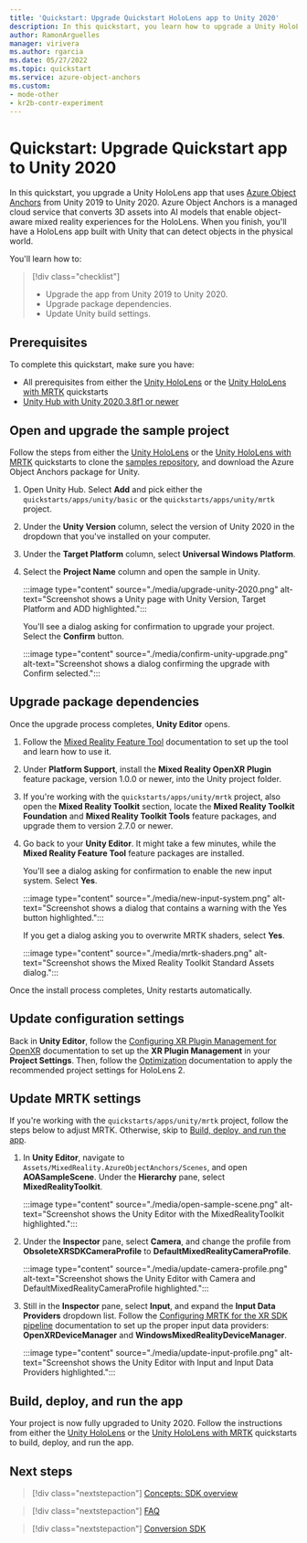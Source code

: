 ```yaml
---
title: 'Quickstart: Upgrade Quickstart HoloLens app to Unity 2020'
description: In this quickstart, you learn how to upgrade a Unity HoloLens app that uses Azure Object Anchors from Unity 2019 to Unity 2020.
author: RamonArguelles
manager: virivera
ms.author: rgarcia
ms.date: 05/27/2022
ms.topic: quickstart
ms.service: azure-object-anchors
ms.custom:
- mode-other
- kr2b-contr-experiment
---
```


# Quickstart: Upgrade Quickstart app to Unity 2020

In this quickstart, you upgrade a Unity HoloLens app that uses [Azure Object Anchors](../overview.md) from Unity 2019 to Unity 2020. Azure Object Anchors is a managed cloud service that converts 3D assets into AI models that enable object-aware mixed reality experiences for the HoloLens. When you finish, you'll have a HoloLens app built with Unity that can detect objects in the physical world.

You'll learn how to:

> [!div class="checklist"]
> * Upgrade the app from Unity 2019 to Unity 2020.
> * Upgrade package dependencies.
> * Update Unity build settings.

## Prerequisites

To complete this quickstart, make sure you have:

* All prerequisites from either the [Unity HoloLens](get-started-unity-hololens.md) or the [Unity HoloLens with MRTK](get-started-unity-hololens-mrtk.md) quickstarts
* <a href="https://unity3d.com/get-unity/download" target="_blank">Unity Hub with Unity 2020.3.8f1 or newer</a>

## Open and upgrade the sample project

Follow the steps from either the [Unity HoloLens](get-started-unity-hololens.md) or the [Unity HoloLens with MRTK](get-started-unity-hololens-mrtk.md) quickstarts to clone the [samples repository](https://github.com/Azure/azure-object-anchors), and download the Azure Object Anchors package for Unity.

1. Open Unity Hub. Select **Add** and pick either the `quickstarts/apps/unity/basic` or the `quickstarts/apps/unity/mrtk` project.
1. Under the **Unity Version** column, select the version of Unity 2020 in the dropdown that you've installed on your computer.
1. Under the **Target Platform** column, select **Universal Windows Platform**.
1. Select the **Project Name** column and open the sample in Unity.

   :::image type="content" source="./media/upgrade-unity-2020.png" alt-text="Screenshot shows a Unity page with Unity Version, Target Platform and ADD highlighted.":::

   You'll see a dialog asking for confirmation to upgrade your project. Select the **Confirm** button.

   :::image type="content" source="./media/confirm-unity-upgrade.png" alt-text="Screenshot shows a dialog confirming the upgrade with Confirm selected.":::

## Upgrade package dependencies

Once the upgrade process completes, **Unity Editor** opens.

1. Follow the <a href="/windows/mixed-reality/develop/unity/welcome-to-mr-feature-tool" target="_blank">Mixed Reality Feature Tool</a> documentation to set up the tool and learn how to use it.

1. Under **Platform Support**, install the **Mixed Reality OpenXR Plugin** feature package, version 1.0.0 or newer, into the Unity project folder.

1. If you're working with the `quickstarts/apps/unity/mrtk` project, also open the **Mixed Reality Toolkit** section, locate the **Mixed Reality Toolkit Foundation** and **Mixed Reality Toolkit Tools** feature packages, and upgrade them to version 2.7.0 or newer.

1. Go back to your **Unity Editor**. It might take a few minutes, while the **Mixed Reality Feature Tool** feature packages are installed.

   You'll see a dialog asking for confirmation to enable the new input system. Select **Yes**.

   :::image type="content" source="./media/new-input-system.png" alt-text="Screenshot shows a dialog that contains a warning with the Yes button highlighted.":::

   If you get a dialog asking you to overwrite MRTK shaders, select **Yes**.

   :::image type="content" source="./media/mrtk-shaders.png" alt-text="Screenshot shows the Mixed Reality Toolkit Standard Assets dialog.":::

Once the install process completes, Unity restarts automatically.

## Update configuration settings

Back in **Unity Editor**, follow the <a href="/windows/mixed-reality/develop/unity/new-openxr-project-with-mrtk#configure-openxr-settings" target="_blank">Configuring XR Plugin Management for OpenXR</a> documentation to set up the **XR Plugin Management** in your **Project Settings**. Then, follow the <a href="/windows/mixed-reality/develop/unity/new-openxr-project-with-mrtk#optimization" target="_blank">Optimization</a> documentation to apply the recommended project settings for HoloLens 2.

## Update MRTK settings

If you're working with the `quickstarts/apps/unity/mrtk` project, follow the steps below to adjust MRTK. Otherwise, skip to [Build, deploy, and run the app](#build-deploy-and-run-the-app).

1. In **Unity Editor**, navigate to `Assets/MixedReality.AzureObjectAnchors/Scenes`, and open **AOASampleScene**. Under the **Hierarchy** pane, select **MixedRealityToolkit**.

   :::image type="content" source="./media/open-sample-scene.png" alt-text="Screenshot shows the Unity Editor with the MixedRealityToolkit highlighted.":::

1. Under the **Inspector** pane, select **Camera**, and change the profile from  **ObsoleteXRSDKCameraProfile** to **DefaultMixedRealityCameraProfile**.

   :::image type="content" source="./media/update-camera-profile.png" alt-text="Screenshot shows the Unity Editor with Camera and DefaultMixedRealityCameraProfile highlighted.":::

1. Still in the **Inspector** pane, select **Input**, and expand the **Input Data Providers** dropdown list. Follow the <a href="/windows/mixed-reality/mrtk-unity/configuration/getting-started-with-mrtk-and-xrsdk#configuring-mrtk-for-the-xr-sdk-pipeline" target="_blank">Configuring MRTK for the XR SDK pipeline</a> documentation to set up the proper input data providers: **OpenXRDeviceManager** and **WindowsMixedRealityDeviceManager**.

   :::image type="content" source="./media/update-input-profile.png" alt-text="Screenshot shows the Unity Editor with Input and Input Data Providers highlighted.":::

## Build, deploy, and run the app

Your project is now fully upgraded to Unity 2020. Follow the instructions from either the [Unity HoloLens](get-started-unity-hololens.md) or the [Unity HoloLens with MRTK](get-started-unity-hololens-mrtk.md) quickstarts to build, deploy, and run the app.

## Next steps

> [!div class="nextstepaction"]
> [Concepts: SDK overview](../concepts/sdk-overview.md)

> [!div class="nextstepaction"]
> [FAQ](../faq.md)

> [!div class="nextstepaction"]
> [Conversion SDK](/dotnet/api/overview/azure/mixedreality.objectanchors.conversion-readme)
